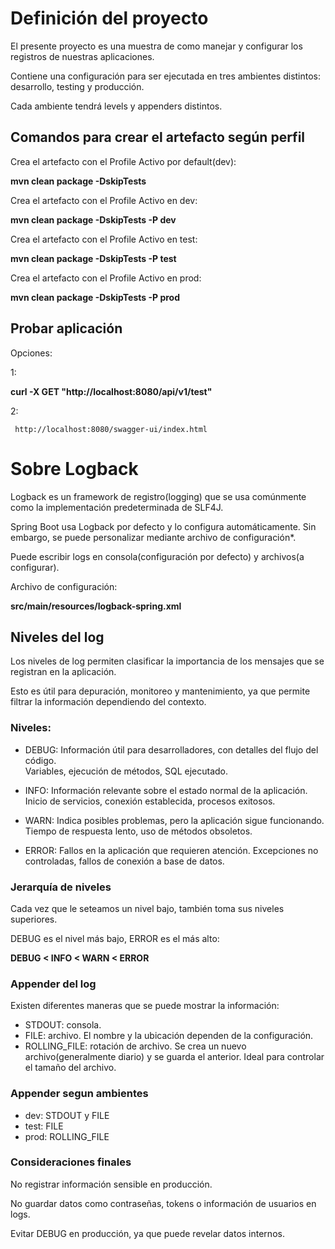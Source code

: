 
#  **Definición del proyecto**

El presente proyecto es una muestra de como  manejar y configurar los registros de nuestras aplicaciones.

Contiene una configuración para ser ejecutada en tres ambientes distintos: desarrollo, testing y producción. 

Cada ambiente tendrá levels y appenders distintos.

##  **Comandos para crear el artefacto según perfil**


Crea el artefacto con el Profile Activo por default(dev):

**mvn clean package -DskipTests**

Crea el artefacto con el Profile Activo en dev:

**mvn clean package -DskipTests -P dev**

Crea el artefacto con el Profile Activo en test:

**mvn clean package -DskipTests -P test**

Crea el artefacto con el Profile Activo en prod:

**mvn clean package -DskipTests -P prod**

##  **Probar aplicación**

 Opciones:
 
 1:
 
  **curl -X GET "http://localhost:8080/api/v1/test"**
 
 2:	
 
	 http://localhost:8080/swagger-ui/index.html


#  **Sobre Logback**


Logback es un framework de registro(logging) que se usa comúnmente como la implementación predeterminada de SLF4J. 

Spring Boot usa Logback por defecto y lo configura automáticamente. Sin embargo, se puede personalizar mediante archivo de configuración*.

Puede escribir logs en consola(configuración por defecto) y archivos(a configurar).

Archivo de configuración:

**src/main/resources/logback-spring.xml**


##  **Niveles del log**

Los niveles de log permiten clasificar la importancia de los mensajes que se registran en la aplicación. 

Esto es útil para depuración, monitoreo y mantenimiento, ya que permite filtrar la información dependiendo del contexto.

###  **Niveles:**
- DEBUG:	Información útil para desarrolladores, con detalles del flujo del código.	
		Variables, ejecución de métodos, SQL ejecutado.
  
- INFO:  Información relevante sobre el estado normal de la aplicación.	
	  Inicio de servicios, conexión establecida, procesos exitosos.
   
- WARN:	Indica posibles problemas, pero la aplicación sigue funcionando.	
		Tiempo de respuesta lento, uso de métodos obsoletos.
  
- ERROR:	Fallos en la aplicación que requieren atención.	
		Excepciones no controladas, fallos de conexión a base de datos.


###  **Jerarquía de niveles**

Cada vez que le seteamos un nivel bajo, también toma sus niveles superiores.

DEBUG es el nivel más bajo, ERROR es el más alto:

**DEBUG < INFO < WARN < ERROR**


###  **Appender del log**
Existen diferentes maneras que se puede mostrar la información:
- STDOUT: consola.
- FILE: archivo. El nombre y la ubicación dependen de la configuración.
- ROLLING_FILE: rotación de archivo. Se crea un nuevo archivo(generalmente diario) y se guarda el anterior. Ideal para controlar el tamaño del archivo.

###  **Appender segun ambientes**
- dev: STDOUT y FILE
- test: FILE
- prod: ROLLING_FILE

###  **Consideraciones finales**
No registrar información sensible en producción.

No guardar datos como contraseñas, tokens o información de usuarios en logs.

Evitar DEBUG en producción, ya que puede revelar datos internos.

